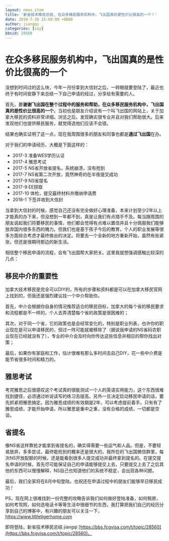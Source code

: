 ```yaml
---
layout: news_item
title: '新省技术移民总结, 在众多移民服务机构中，飞出国真的是性价比很高的一个！'
date: 2018-7-30 15:00:00 +0800
author: jiangqi
categories: [say]
bbsid: 28560
---
```


# 在众多移民服务机构中，飞出国真的是性价比很高的一个

没想到时间过的这么快，今年一月份拿到大信封之后，一转眼就要登陆了，最近也终于有时间安静下来总结一下自己申请的经过，分享给有需要的人。

首先，要**谢谢飞出国在整个过程中的服务和帮助，在众多移民服务机构中，飞出国真的是性价比很高的一个**。当初也是朋友介绍说有一个叫飞出国的网站上，关于加拿大移民的资料非常详细。浏览之后，发现确实很专业并且对我们帮助很大。后来发现他们也提供移民服务，就觉得选他们应该不会错。

结果也确实证明了这一点，现在我周围很多的朋友和同事也都是**通过飞出国**在办。

对于我们的申请经历，大概是下面这样的：

- 2017-3 准备WES学历认证
- 2017-4 雅思考试
- 2017-5 NS省开放省提名，系统崩溃，没有抢到
- 2017-7 NS省第二次开放，竟然神奇的在半夜提交成功
- 2017-9 NS省提名
- 2017-9 EE捞取
- 2017-10 体检，提交最终材料并缴纳申请费
- 2018-1 下签并收到大信封

当拿到大信封的时候，感觉自己还没有完全做好心理准备，本来计划至少2年以上才能真的办下来，但没想到一年都不到，真是让我们有点措手不及。每当跟周围的朋友说起我们将要移民的事情，他们都会觉得有点难以置信并且十分佩服我们能够放弃国内很多东西的魄力。但我们也是基于孩子今后的教育，个人的职业发展等很多方面综合考虑才最终做出的决定。将要去一个全新的地方重新开始，虽然有些紧张，但还是很期待那边的新生活。

相信整个移民申请的流程，会有飞出国帮大家把关。这里我就想强调感触比较深的几点：

## 移民中介的重要性

加拿大技术移民是完全可以DIY的，所有的步骤和资料都是可以在加拿大移民官网上找到的，但我还是强烈建议找一个中介帮助你。

首先，中介会根据你自身的情况推荐适合的移民目标，加拿大的每个省的移民要求和流程都是不一样的，个人去弄清楚每个省的政策是很困难的；

其次，对于同一个省，它的政策也是会经常变化的，特别是职业列表，也许你的职业现在是可以申请移民的，但过一阵可能就被移除了（据说我申请的NS省码农职业现在已经就没有了），专业的中介会及时向你传达这些信息并相应的帮你找出对策；

最后，如果你有家庭和工作，估计很难有那么多时间去自己DIY，花一些中介费是能节省很多时间和精力的。

## 雅思考试

考完雅思之后很感叹这个考试真的很能测试一个人的英语实用能力，这个东西很难找到捷径，必须通过听说读写的练习去提高。另外一旦决定启动移民申请的话，要先抓紧把雅思搞定。因为雅思成绩的有效期是2年，可以考虑提前着手。只有有了雅思成绩，才能开始申请，所以雅思是重中之重，没有合格的成绩，一切都是空谈。

## 省提名

像NS省这样靠抢才能拿到省提名的，确实得需要一些运气和人品。但是，不要轻易放弃，多多尝试，最终能抢到的概率还是很大的。我所在的飞出国微信群里，每次NS开放配额的时候，还是能看到很多人提交成功并最终拿到提名的。在提交提名申请的时候，首先尽可能保证自己的申请能够提交上去，只要提交上去了之后其他的东西可以慢慢解释，NS自己也知道他们的系统不稳定，会出现各种问题。

最后，我们全家将在8月中旬登陆，也祝还在申请过程中的朋友们能够早日移民成功！

PS，现在网上很难找到一份完整的攻略告诉我们如何做好登陆准备，如何租房，如何考驾照，如何选电话卡等等生活中很细节的东西，我打算把我们自己的经历分享到自己的博客中，有兴趣的朋友可以关注一下，https://www.littletigerhome.com

即将登陆，新省技术移民总结 jiangqi [https://bbs.fcgvisa.com/t/topic/28560](https://bbs.fcgvisa.com/t/topic/28560)。
